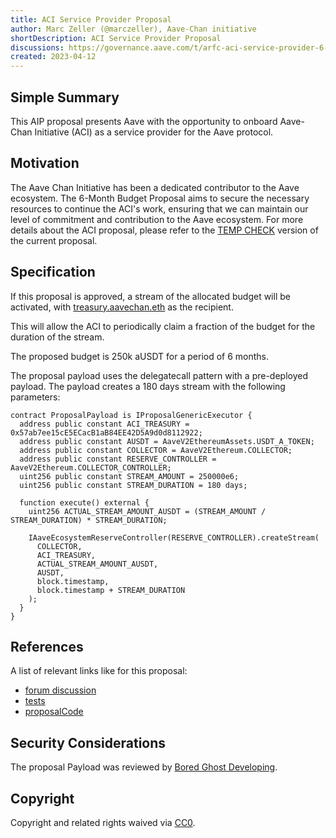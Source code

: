```yaml
---
title: ACI Service Provider Proposal
author: Marc Zeller (@marczeller), Aave-Chan initiative
shortDescription: ACI Service Provider Proposal
discussions: https://governance.aave.com/t/arfc-aci-service-provider-6-month-proposal/12513
created: 2023-04-12
---
```


## Simple Summary

This AIP proposal presents Aave with the opportunity to onboard Aave-Chan Initiative (ACI) as a service provider for the Aave protocol.

## Motivation

The Aave Chan Initiative has been a dedicated contributor to the Aave ecosystem. The 6-Month Budget Proposal aims to secure the necessary resources to continue the ACI's work, ensuring that we can maintain our level of commitment and contribution to the Aave ecosystem. For more details about the ACI proposal, please refer to the [TEMP CHECK](https://governance.aave.com/t/temp-check-aave-chan-initiative-6-month-budget-proposal/12344) version of the current proposal.

## Specification

If this proposal is approved, a stream of the allocated budget will be activated, with [treasury.aavechan.eth](https://etherscan.io/address/0x57ab7ee15cE5ECacB1aB84EE42D5A9d0d8112922) as the recipient.

This will allow the ACI to periodically claim a fraction of the budget for the duration of the stream.

The proposed budget is 250k aUSDT for a period of 6 months.

The proposal payload uses the delegatecall pattern with a pre-deployed payload. The payload creates a 180 days stream with the following parameters:

```solidity
contract ProposalPayload is IProposalGenericExecutor {
  address public constant ACI_TREASURY = 0x57ab7ee15cE5ECacB1aB84EE42D5A9d0d8112922;
  address public constant AUSDT = AaveV2EthereumAssets.USDT_A_TOKEN;
  address public constant COLLECTOR = AaveV2Ethereum.COLLECTOR;
  address public constant RESERVE_CONTROLLER = AaveV2Ethereum.COLLECTOR_CONTROLLER;
  uint256 public constant STREAM_AMOUNT = 250000e6;
  uint256 public constant STREAM_DURATION = 180 days;

  function execute() external {
    uint256 ACTUAL_STREAM_AMOUNT_AUSDT = (STREAM_AMOUNT / STREAM_DURATION) * STREAM_DURATION;

    IAaveEcosystemReserveController(RESERVE_CONTROLLER).createStream(
      COLLECTOR,
      ACI_TREASURY,
      ACTUAL_STREAM_AMOUNT_AUSDT,
      AUSDT,
      block.timestamp,
      block.timestamp + STREAM_DURATION
    );
  }
}
```	

## References

A list of relevant links like for this proposal:

- [forum discussion](https://governance.aave.com/t/arfc-aci-service-provider-6-month-proposal/12513)
- [tests](https://github.com/bgd-labs/aave-v3-crosschain-listing-template/blob/main/src/AaveV3ACIProposal_20230411/AaveV3ACIProposal_20230411Test.t.sol)
- [proposalCode](https://github.com/bgd-labs/aave-v3-crosschain-listing-template/blob/main/src/AaveV3ACIProposal_20230411/AaveV3ACIProposal_20230411.sol)

## Security Considerations

The proposal Payload was reviewed by [Bored Ghost Developing](https://bgdlabs.com/).

## Copyright

Copyright and related rights waived via [CC0](https://creativecommons.org/publicdomain/zero/1.0/).